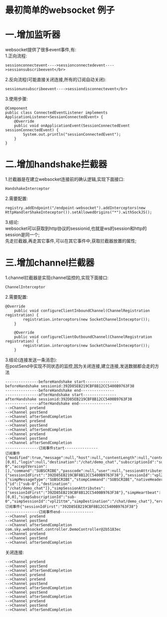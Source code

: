 # 最初简单的websocket 例子
# 一.增加监听器
websocket提供了很多event事件,有:</br>
1.正向流程:</br>
```
sessionconnectevent---->sessionconnectedevent---->sessionsubscribeevent</br>
```
2.反向流程(可能直接关闭连接,所有的订阅自动关闭):</br>
```
sessionunsubscribeevent---->sessiondisconnectevent</br>
```
3.使用步骤:</br>
```
@Component
public class ConnectedEventListener implements ApplicationListener<SessionConnectedEvent> {
    @Override
    public void onApplicationEvent(SessionConnectedEvent sessionConnectedEvent) {
        System.out.println("sessionConnectedEvent");
    }
}
```
# 二.增加handshake拦截器
1.拦截器是在建立websocket连接前的确认逻辑,实现下面接口:</br>
```
HandshakeInterceptor
```
2.需要配置:</br>
```
registry.addEndpoint("/endpoint-websocket").addInterceptors(new HttpHandlerShakeInteceptor()).setAllowedOrigins("*").withSockJS();
```
3.结论:</br>
websocket可以获取到http协议的sessionid,也就是ws的session和http的session是同一个;</br>
先走拦截器,再走其它事件,可以在其它事件中,获取拦截器放置的属性;</br>
# 三.增加channel拦截器
1.channel拦截器是实现channel监控的,实现下面接口:</br>
```
ChannelInterceptor
```
2.需要配置:</br>
```
@Override
	public void configureClientInboundChannel(ChannelRegistration registration) {
		registration.interceptors(new SocketChannelInteceptor());
	}

	@Override
	public void configureClientOutboundChannel(ChannelRegistration registration) {
		registration.interceptors(new SocketChannelInteceptor());
	}
```
3.结论(连接发送一条消息):</br>
在postSend中实现不同状态的监控,因为关闭连接,建立连接,发送数据都会走的方法
```
---------------beforeHandshake start---------------
beforeHandshake sessionid:392D85EB219CBF8B12CC5400B9763F38
---------------beforeHandshake end---------------
---------------afterHandshake start---------------
afterHandshake sessionid:392D85EB219CBF8B12CC5400B9763F38
---------------afterHandshake end---------------
-->Channel preSend
-->Channel postSend
-->Channel afterSendCompletion
-->Channel preSend
-->Channel postSend
-->Channel afterSendCompletion
-->Channel preSend
-->Channel postSend
-->Channel afterSendCompletion
---------------订阅事件start---------------
订阅事件{"modified":true,"message":null,"host":null,"contentLength":null,"contentType":null,"version":null,"nack":null,"ack":null,"receiptId":null,"messageId":null,"receipt":null,"heartbeat":[0,0],"login":null,"destination":"/chat/demo_chat","subscriptionId":"sub-0","acceptVersion":[],"command":"SUBSCRIBE","passcode":null,"user":null,"sessionAttributes":{"sessionIdFirst":"392D85EB219CBF8B12CC5400B9763F38"},"sessionId":"vpl21ttm","messageType":"SUBSCRIBE","id":null,"timestamp":null,"mutable":true,"messageHeaders":{"simpMessageType":"SUBSCRIBE","stompCommand":"SUBSCRIBE","nativeHeaders":{"id":["sub-0"],"destination":["/chat/demo_chat"]},"simpSessionAttributes":{"sessionIdFirst":"392D85EB219CBF8B12CC5400B9763F38"},"simpHeartbeat":[0,0],"simpSubscriptionId":"sub-0","simpSessionId":"vpl21ttm","simpDestination":"/chat/demo_chat"},"errorChannel":null,"replyChannel":null}
订阅事件{"sessionIdFirst":"392D85EB219CBF8B12CC5400B9763F38"}
---------------订阅事件end---------------
-->Channel preSend
-->Channel postSend
-->Channel afterSendCompletion
com.sky.websocket.controller.DemoController@2b5183ec
-->Channel preSend
-->Channel postSend
-->Channel afterSendCompletion
```
关闭连接:
```
-->Channel preSend
-->Channel postSend
-->Channel afterSendCompletion
-->Channel preSend
-->Channel preSend
-->Channel postSend
-->Channel afterSendCompletion
-->Channel postSend
-->Channel afterSendCompletion
-->Channel preSend
-->Channel postSend
-->Channel afterSendCompletion
```